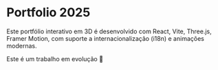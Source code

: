 # Portfolio 2025

Este portfólio interativo em 3D é desenvolvido com React, Vite, Three.js, Framer Motion, com suporte a internacionalização (i18n) e animações modernas.

Este é um trabalho em evolução 🚧
